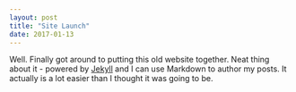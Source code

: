 ```yaml
---
layout: post
title: "Site Launch"
date: 2017-01-13
---
```


Well. Finally got around to putting this old website together. Neat thing about it - powered by 
[Jekyll](http://jekyllrb.com) and I can use Markdown to author my posts. It actually is a lot 
easier than I thought it was going to be.

